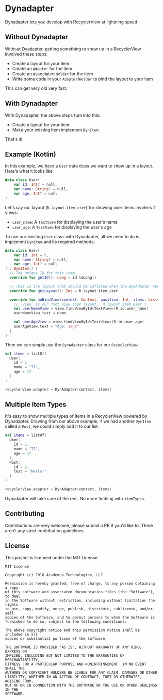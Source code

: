 # Dynadapter

Dynadapter lets you develop with RecyclerView at lightning speed.

## Without Dynadapter

Without Dyadapter, getting something to show up in a RecyclerView involved these steps:

- Create a layout for your item
- Create an `Adapter` for the item
- Create an associated `Holder` for the item
- Write some code in your `Adapter`/`Holder` to bind the layout to your item

This can get very old very fast.

## With Dynadapter

With Dynadapter, the above steps turn into this:

- Create a layout for your item
- Make your existing item implement `DynItem`

That's it!

## Example (Kotlin)

In this example, we have a `User` data class we want to show up in a layout. Here's what it looks like:

```kotlin
data class User(
    var id: Int? = null,
    var name: String? = null,
    var age: Int? = null
)
```

Let's say our layout (`R.layout.item_user`) for showing user items involves 2 views:
- `user_name`: A `TextView` for displaying the user's name
- `user_age`: A `TextView` for displaying the user's age

To use our existing `User` class with Dynadapter, all we need to do is implement `DynItem` and its required methods:

```kotlin
data class User(
    var id: Int = 0,
    var name: String? = null,
    var age: Int? = null
) : DynItem() {
  // The unique ID for this item.
  override fun getId(): Long = id.toLong()

  // This is the layout that should be inflated when the DynAdapter renders this item.
  override fun getLayout(): Int = R.layout.item_user

  override fun onBindView(context: Context, position: Int, items: List<DynItem>, view: View) {
    // `view` is our root view (our layout, `R.layout.item_user`)
    val userNameView = view.findViewById<TextView>(R.id.user_name)
    userNameView.text = name

    val userAgeView = view.findViewById<TextView>(R.id.user_age)
    userAgeView.text = "Age: $age"
  }
}
```

Then we can simply use the `DynAdapter` class for our `RecyclerView`:

```kotlin
val items = listOf(
  User(
    id = 1,
    name = "TJ",
    age = 17
  )
)

recyclerView.adapter = DynAdapter(context, items)
```

## Multiple Item Types

It's easy to show multiple types of items in a RecyclerView powered by Dynadapter. Drawing from our above example, if we had another `DynItem` called a `Post`, we could simply add it to our list:

```kotlin
val items = listOf(
  User(
    id = 1,
    name = "TJ",
    age = 17
  ),
  Post(
    id = 2,
    text = "Hello!"
  )
)

recyclerView.adapter = DynAdapter(context, items)
```

Dynadapter will take care of the rest. No more fiddling with `itemType`s.

## Contributing

Contributions are very welcome, please submit a PR if you'd like to. There aren't any strict contribution guidelines.

## License

This project is licensed under the MIT License:

```
MIT License

Copyright (c) 2018 Academus Technologies, LLC

Permission is hereby granted, free of charge, to any person obtaining a copy
of this software and associated documentation files (the "Software"), to deal
in the Software without restriction, including without limitation the rights
to use, copy, modify, merge, publish, distribute, sublicense, and/or sell
copies of the Software, and to permit persons to whom the Software is
furnished to do so, subject to the following conditions:

The above copyright notice and this permission notice shall be included in all
copies or substantial portions of the Software.

THE SOFTWARE IS PROVIDED "AS IS", WITHOUT WARRANTY OF ANY KIND, EXPRESS OR
IMPLIED, INCLUDING BUT NOT LIMITED TO THE WARRANTIES OF MERCHANTABILITY,
FITNESS FOR A PARTICULAR PURPOSE AND NONINFRINGEMENT. IN NO EVENT SHALL THE
AUTHORS OR COPYRIGHT HOLDERS BE LIABLE FOR ANY CLAIM, DAMAGES OR OTHER
LIABILITY, WHETHER IN AN ACTION OF CONTRACT, TORT OR OTHERWISE, ARISING FROM,
OUT OF OR IN CONNECTION WITH THE SOFTWARE OR THE USE OR OTHER DEALINGS IN THE
SOFTWARE.
```